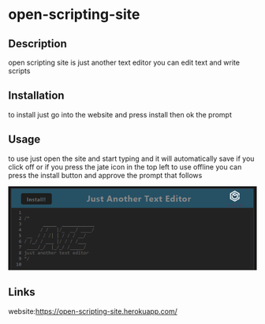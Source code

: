 # open-scripting-site

## Description

open scripting site is just another text editor you can edit text and write scripts

## Installation

to install just go into the website and press install then ok the prompt    

## Usage

to use just open the site and start typing and it will automatically save if you click off or if you press the jate icon in the top left to use offline you can press the install button and approve the prompt that follows

![photo of jate homepage](./client/src/images/oss.PNG)

## Links

website:https://open-scripting-site.herokuapp.com/
